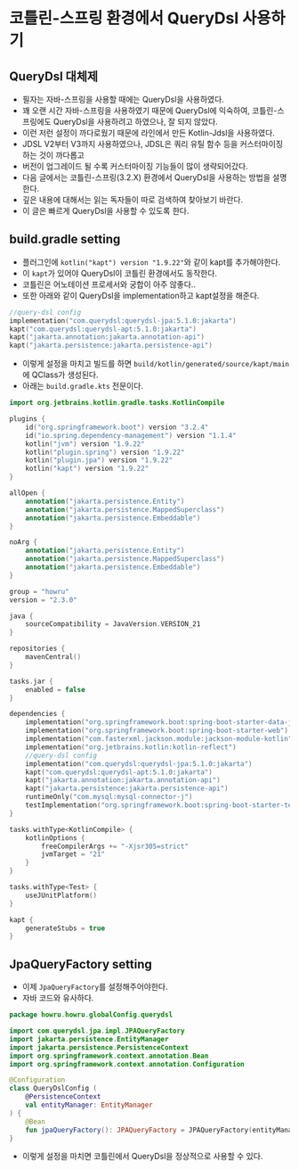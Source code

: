 # 코틀린-스프링 환경에서 QueryDsl 사용하기

## QueryDsl 대체제
* 필자는 자바-스프링을 사용할 때에는 QueryDsl을 사용하였다.
* 꽤 오랜 시간 자바-스프링을 사용하였기 때문에 QueryDsl에 익숙하여, 코틀린-스프링에도 QueryDsl을 사용하려고 하였으나, 잘 되지 않았다.
* 이런 저런 설정이 까다로웠기 때문에 라인에서 만든 Kotlin-Jdsl을 사용하였다.
* JDSL V2부터 V3까지 사용하였으나, JDSL은 쿼리 유틸 함수 등을 커스터마이징 하는 것이 까다롭고
* 버전이 업그레이드 될 수록 커스터마이징 기능들이 많이 생략되어갔다.
* 다음 글에서는 코틀린-스프링(3.2.X) 환경에서 QueryDsl을 사용하는 방법을 설명한다.
* 깊은 내용에 대해서는 읽는 독자들이 따로 검색하여 찾아보기 바란다.
* 이 글은 빠르게 QueryDsl을 사용할 수 있도록 한다.

## build.gradle setting
* 플러그인에 `kotlin("kapt") version "1.9.22"`와 같이 kapt를 추가해야한다.
* 이 `kapt`가 있어야 QueryDsl이 코틀린 환경에서도 동작한다.
* 코틀린은 어노테이션 프로세서와 궁합이 아주 않좋다..
* 또한 아래와 같이 QueryDsl을 implementation하고 kapt설정을 해준다.
```gradle.kts
//query-dsl config
implementation("com.querydsl:querydsl-jpa:5.1.0:jakarta")
kapt("com.querydsl:querydsl-apt:5.1.0:jakarta")
kapt("jakarta.annotation:jakarta.annotation-api")
kapt("jakarta.persistence:jakarta.persistence-api")
```
* 이렇게 설정을 마치고 빌드를 하면 `build/kotlin/generated/source/kapt/main`에 QClass가 생성된다.
* 아래는 `build.gradle.kts` 전문이다.
```gradle.kts
import org.jetbrains.kotlin.gradle.tasks.KotlinCompile

plugins {
	id("org.springframework.boot") version "3.2.4"
	id("io.spring.dependency-management") version "1.1.4"
	kotlin("jvm") version "1.9.22"
	kotlin("plugin.spring") version "1.9.22"
	kotlin("plugin.jpa") version "1.9.22"
	kotlin("kapt") version "1.9.22"
}

allOpen {
	annotation("jakarta.persistence.Entity")
	annotation("jakarta.persistence.MappedSuperclass")
	annotation("jakarta.persistence.Embeddable")
}

noArg {
	annotation("jakarta.persistence.Entity")
	annotation("jakarta.persistence.MappedSuperclass")
	annotation("jakarta.persistence.Embeddable")
}

group = "howru"
version = "2.3.0"

java {
	sourceCompatibility = JavaVersion.VERSION_21
}

repositories {
	mavenCentral()
}

tasks.jar {
	enabled = false
}

dependencies {
	implementation("org.springframework.boot:spring-boot-starter-data-jpa")
	implementation("org.springframework.boot:spring-boot-starter-web")
	implementation("com.fasterxml.jackson.module:jackson-module-kotlin")
	implementation("org.jetbrains.kotlin:kotlin-reflect")
	//query-dsl config
	implementation("com.querydsl:querydsl-jpa:5.1.0:jakarta")
	kapt("com.querydsl:querydsl-apt:5.1.0:jakarta")
	kapt("jakarta.annotation:jakarta.annotation-api")
	kapt("jakarta.persistence:jakarta.persistence-api")
	runtimeOnly("com.mysql:mysql-connector-j")
	testImplementation("org.springframework.boot:spring-boot-starter-test")
}

tasks.withType<KotlinCompile> {
	kotlinOptions {
		freeCompilerArgs += "-Xjsr305=strict"
		jvmTarget = "21"
	}
}

tasks.withType<Test> {
	useJUnitPlatform()
}

kapt {
	generateStubs = true
} 
```

## JpaQueryFactory setting
* 이제 `JpaQueryFactory`를 설정해주어야한다.
* 자바 코드와 유사하다.
```kotlin
package howru.howru.globalConfig.querydsl

import com.querydsl.jpa.impl.JPAQueryFactory
import jakarta.persistence.EntityManager
import jakarta.persistence.PersistenceContext
import org.springframework.context.annotation.Bean
import org.springframework.context.annotation.Configuration

@Configuration
class QueryDslConfig (
    @PersistenceContext
    val entityManager: EntityManager
) {
    @Bean
    fun jpaQueryFactory(): JPAQueryFactory = JPAQueryFactory(entityManager)
}
```
* 이렇게 설정을 마치면 코틀린에서 QueryDsl을 정상적으로 사용할 수 있다.